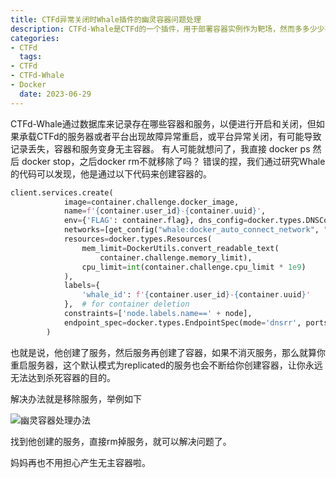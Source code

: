 ```yaml
---
title: CTFd异常关闭时Whale插件的幽灵容器问题处理
description: CTFd-Whale是CTFd的一个插件，用于部署容器实例作为靶场，然而多多少少有点问题
categories:
- CTFd
  tags:
- CTFd
- CTFd-Whale
- Docker
  date: 2023-06-29
---
```

CTFd-Whale通过数据库来记录存在哪些容器和服务，以便进行开启和关闭，但如果承载CTFd的服务器或者平台出现故障异常重启，或平台异常关闭，有可能导致记录丢失，容器和服务变身无主容器。
有人可能就想问了，我直接 docker ps 然后 docker stop，之后docker rm不就移除了吗？
错误的捏，我们通过研究Whale的代码可以发现，他是通过以下代码来创建容器的。

```python
client.services.create(
            image=container.challenge.docker_image,
            name=f'{container.user_id}-{container.uuid}',
            env={'FLAG': container.flag}, dns_config=docker.types.DNSConfig(nameservers=dns),
            networks=[get_config("whale:docker_auto_connect_network", "ctfd_frp_containers")],
            resources=docker.types.Resources(
                mem_limit=DockerUtils.convert_readable_text(
                    container.challenge.memory_limit),
                cpu_limit=int(container.challenge.cpu_limit * 1e9)
            ),
            labels={
                'whale_id': f'{container.user_id}-{container.uuid}'
            },  # for container deletion
            constraints=['node.labels.name==' + node],
            endpoint_spec=docker.types.EndpointSpec(mode='dnsrr', ports={})
        )
```

也就是说，他创建了服务，然后服务再创建了容器，如果不消灭服务，那么就算你重启服务器，这个默认模式为replicated的服务也会不断给你创建容器，让你永远无法达到杀死容器的目的。

解决办法就是移除服务，举例如下

![幽灵容器处理办法](幽灵容器处理办法.png)

找到他创建的服务，直接rm掉服务，就可以解决问题了。

妈妈再也不用担心产生无主容器啦。
